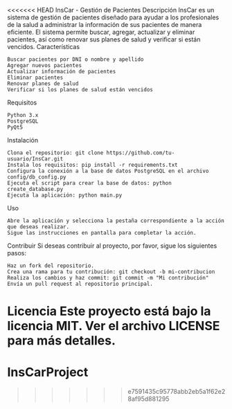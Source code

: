 <<<<<<< HEAD
InsCar - Gestión de Pacientes
Descripción
InsCar es un sistema de gestión de pacientes diseñado para ayudar a los profesionales de la salud a administrar la información de sus pacientes de manera eficiente. El sistema permite buscar, agregar, actualizar y eliminar pacientes, así como renovar sus planes de salud y verificar si están vencidos.
Características

    Buscar pacientes por DNI o nombre y apellido
    Agregar nuevos pacientes
    Actualizar información de pacientes
    Eliminar pacientes
    Renovar planes de salud
    Verificar si los planes de salud están vencidos

Requisitos

    Python 3.x
    PostgreSQL
    PyQt5

Instalación

    Clona el repositorio: git clone https://github.com/tu-usuario/InsCar.git
    Instala los requisitos: pip install -r requirements.txt
    Configura la conexión a la base de datos PostgreSQL en el archivo config/db_config.py
    Ejecuta el script para crear la base de datos: python create_database.py
    Ejecuta la aplicación: python main.py

Uso

    Abre la aplicación y selecciona la pestaña correspondiente a la acción que deseas realizar.
    Sigue las instrucciones en pantalla para completar la acción.

Contribuir
Si deseas contribuir al proyecto, por favor, sigue los siguientes pasos:

    Haz un fork del repositorio.
    Crea una rama para tu contribución: git checkout -b mi-contribucion
    Realiza los cambios y haz commit: git commit -m "Mi contribución"
    Envía un pull request al repositorio principal.

Licencia
Este proyecto está bajo la licencia MIT. Ver el archivo LICENSE para más detalles.
=======
# InsCarProject
>>>>>>> e7591435c95778abb2eb5a1f62e28af95d881295
